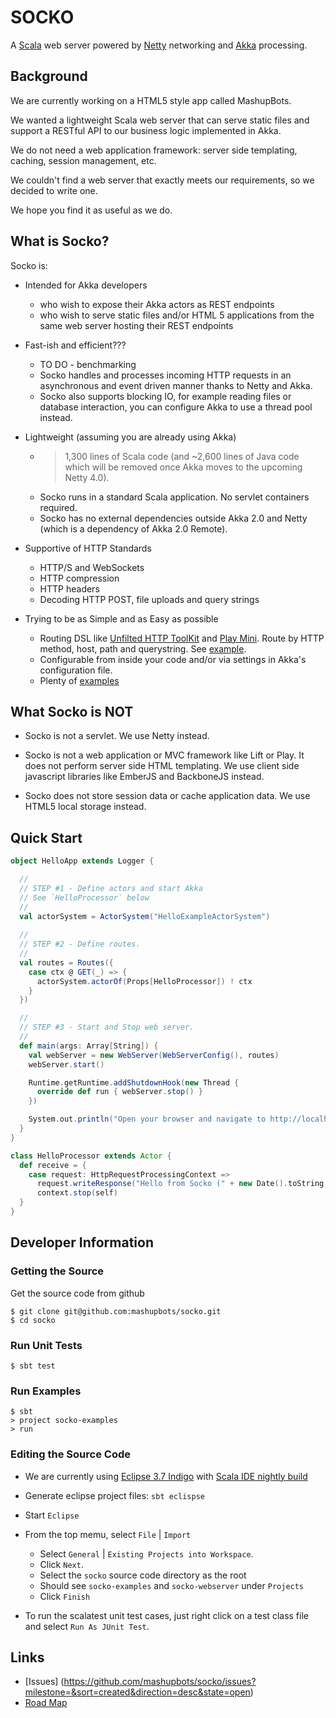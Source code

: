 # SOCKO

A [Scala](http://www.scala-lang.org/) web server powered by
[Netty](http://netty.io/) networking and [Akka](http://akka.io/) processing.

## Background
We are currently working on a HTML5 style app called MashupBots.

We wanted a lightweight Scala web server that can serve static files and support a RESTful API to our business logic implemented in Akka.

We do not need a web application framework: server side templating, caching, session management, etc.

We couldn't find a web server that exactly meets our requirements, so we decided to write one.

We hope you find it as useful as we do.

## What is Socko?

Socko is:

* Intended for Akka developers
  * who wish to expose their Akka actors as REST endpoints
  * who wish to serve static files and/or HTML 5 applications from the same web server hosting 
    their REST endpoints

* Fast-ish and efficient???
  * TO DO - benchmarking
  * Socko handles and processes incoming HTTP requests in an asynchronous and event driven manner thanks to
    Netty and Akka.
  * Socko also supports blocking IO, for example reading files or database interaction, you can configure Akka
    to use a thread pool instead.

* Lightweight (assuming you are already using Akka)
  * > 1,300 lines of Scala code (and ~2,600 lines of Java code which will be removed once Akka 
    moves to the upcoming Netty 4.0).
  * Socko runs in a standard Scala application. No servlet containers required.
  * Socko has no external dependencies outside Akka 2.0 and Netty (which is a dependency of Akka 2.0 Remote).
  
* Supportive of HTTP Standards
  * HTTP/S and WebSockets
  * HTTP compression
  * HTTP headers
  * Decoding HTTP POST, file uploads and query strings

* Trying to be as Simple and as Easy as possible
  * Routing DSL like [Unfilted HTTP ToolKit](http://unfiltered.databinder.net/Unfiltered.html) and 
    [Play Mini](https://github.com/typesafehub/play2-mini). Route by HTTP method, host, path and querystring.
    See [example](https://github.com/mashupbots/socko/blob/master/socko-examples/src/main/scala/org/mashupbots/socko/examples/routes/RouteApp.scala).
  * Configurable from inside your code and/or via settings in Akka's configuration file.
  * Plenty of [examples](https://github.com/mashupbots/socko/tree/master/socko-examples/src/main/scala/org/mashupbots/socko/examples)


## What Socko is NOT

* Socko is not a servlet. We use Netty instead.
  
* Socko is not a web application or MVC framework like Lift or Play. It does not perform server side
  HTML templating. We use client side javascript libraries like EmberJS and BackboneJS instead.
    
* Socko does not store session data or cache application data. We use HTML5 local storage instead.


## Quick Start

```scala
object HelloApp extends Logger {

  //
  // STEP #1 - Define actors and start Akka
  // See `HelloProcessor` below
  //
  val actorSystem = ActorSystem("HelloExampleActorSystem")
  
  //
  // STEP #2 - Define routes. 
  //
  val routes = Routes({
    case ctx @ GET(_) => {
      actorSystem.actorOf(Props[HelloProcessor]) ! ctx
    }
  })

  //
  // STEP #3 - Start and Stop web server.
  //
  def main(args: Array[String]) {
    val webServer = new WebServer(WebServerConfig(), routes)
    webServer.start()

    Runtime.getRuntime.addShutdownHook(new Thread {
      override def run { webServer.stop() }
    })

    System.out.println("Open your browser and navigate to http://localhost:8888"); 
  }
}

class HelloProcessor extends Actor {
  def receive = {
    case request: HttpRequestProcessingContext =>
      request.writeResponse("Hello from Socko (" + new Date().toString + ")")
      context.stop(self)
  }
}
```


## Developer Information

### Getting the Source

Get the source code from github

    $ git clone git@github.com:mashupbots/socko.git
    $ cd socko

### Run Unit Tests

    $ sbt test

### Run Examples

    $ sbt 
    > project socko-examples
    > run

### Editing the Source Code

* We are currently using [Eclipse 3.7 Indigo](http://www.eclipse.org/downloads/packages/eclipse-ide-javascript-web-developers/indigosr2) 
  with [Scala IDE nightly build](http://scala-ide.org/download/nightly.html)

* Generate eclipse project files: `sbt eclispse`

* Start `Eclipse`

* From the top memu, select `File` | `Import`
  * Select `General` | `Existing Projects into Workspace`. 
  * Click `Next`.
  * Select the `socko` source code directory as the root
  * Should see `socko-examples` and `socko-webserver` under `Projects`
  * Click `Finish`

* To run the scalatest unit test cases, just right click on a test class file and select `Run As JUnit Test`.


## Links

* [Issues] (https://github.com/mashupbots/socko/issues?milestone=&sort=created&direction=desc&state=open)
* [Road Map](https://github.com/mashupbots/socko/issues/milestones)



  
